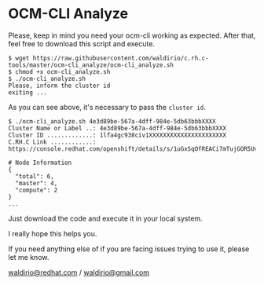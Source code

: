 # OCM-CLI Analyze

Please, keep in mind you need your ocm-cli working as expected. After that, feel free to download this script and execute.

```
$ wget https://raw.githubusercontent.com/waldirio/c.rh.c-tools/master/ocm-cli_analyze/ocm-cli_analyze.sh
$ chmod +x ocm-cli_analyze.sh
$ ./ocm-cli_analyze.sh 
Please, inform the cluster id
exiting ...
```
As you can see above, it's necessary to pass the `cluster id`.

```
$ ./ocm-cli_analyze.sh 4e3d89be-567a-4dff-984e-5db63bbbXXXX
Cluster Name or Label ..: 4e3d89be-567a-4dff-984e-5db63bbbXXXX
Cluster ID .............: 1lfa4gc938civ1XXXXXXXXXXXXXXXXXXXXXX
C.RH.C Link ............: https://console.redhat.com/openshift/details/s/1uGxSqOfREACi7mTujGOR5Uvb9A

# Node Information
{
  "total": 6,
  "master": 4,
  "compute": 2
}
...
```

Just download the code and execute it in your local system.

I really hope this helps you.

If you need anything else of if you are facing issues trying to use it, please let me know.

waldirio@redhat.com / waldirio@gmail.com